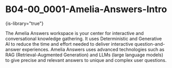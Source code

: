 # B04-00_0001-Amelia-Answers-Intro

{is-library="true"}

<snippet id="B04-00_0001-Amelia-Answers-Intro_snippet">



The Amelia Answers workspace is your center for interactive and conversational knowledge gathering. It uses Deterministic and Generative AI to reduce the time and effort needed to deliver interactive question-and-answer experiences. Amelia Answers uses advanced technologies such as RAG (Retrieval-Augmented Generation) and LLMs (large language models) to give precise and relevant answers to unique and complex user questions.


</snippet>